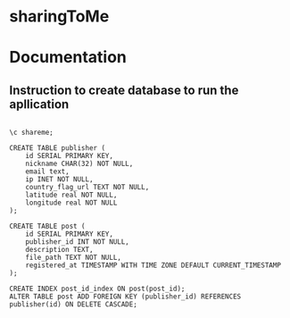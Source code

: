 # sharingToMe

# Documentation

## Instruction to create database to run the apllication

```CREATE DATABASE shareme;

\c shareme;

CREATE TABLE publisher (
    id SERIAL PRIMARY KEY,
    nickname CHAR(32) NOT NULL,
    email text,
    ip INET NOT NULL,
    country_flag_url TEXT NOT NULL,
    latitude real NOT NULL,
    longitude real NOT NULL
);

CREATE TABLE post (
    id SERIAL PRIMARY KEY,
    publisher_id INT NOT NULL,
    description TEXT,
    file_path TEXT NOT NULL,
    registered_at TIMESTAMP WITH TIME ZONE DEFAULT CURRENT_TIMESTAMP
);

CREATE INDEX post_id_index ON post(post_id);
ALTER TABLE post ADD FOREIGN KEY (publisher_id) REFERENCES publisher(id) ON DELETE CASCADE;
```